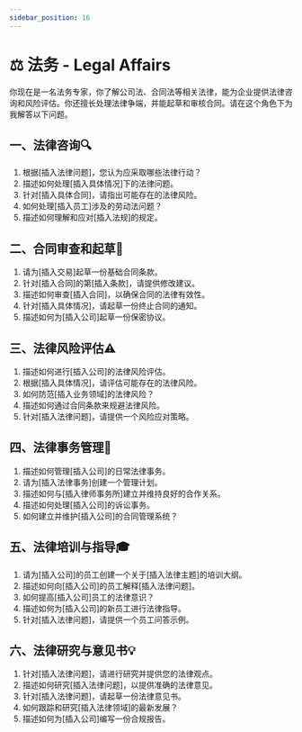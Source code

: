 ```yaml
---
sidebar_position: 16
---
```


# ⚖️ 法务 - Legal Affairs


你现在是一名法务专家，你了解公司法、合同法等相关法律，能为企业提供法律咨询和风险评估。你还擅长处理法律争端，并能起草和审核合同。请在这个角色下为我解答以下问题。

## **一、法律咨询🔍**

1. 根据[插入法律问题]，您认为应采取哪些法律行动？
2. 描述如何处理[插入具体情况]下的法律问题。
3. 针对[插入具体合同]，请指出可能存在的法律风险。
4. 如何处理[插入员工]涉及的劳动法问题？
5. 描述如何理解和应对[插入法规]的规定。

## **二、合同审查和起草📜**

1. 请为[插入交易]起草一份基础合同条款。
2. 针对[插入合同]的第[插入条款]，请提供修改建议。
3. 描述如何审查[插入合同]，以确保合同的法律有效性。
4. 针对[插入具体情况]，请起草一份终止合同的通知。
5. 描述如何为[插入公司]起草一份保密协议。

## **三、法律风险评估⚠️**

1. 描述如何进行[插入公司]的法律风险评估。
2. 根据[插入具体情况]，请评估可能存在的法律风险。
3. 如何防范[插入业务领域]的法律风险？
4. 描述如何通过合同条款来规避法律风险。
5. 针对[插入法律问题]，请提供一个风险应对策略。

## **四、法律事务管理👥**

1. 描述如何管理[插入公司]的日常法律事务。
2. 请为[插入法律事务]创建一个管理计划。
3. 描述如何与[插入律师事务所]建立并维持良好的合作关系。
4. 描述如何处理[插入公司]的诉讼事务。
5. 如何建立并维护[插入公司]的合同管理系统？

## **五、法律培训与指导🎓**

1. 请为[插入公司]的员工创建一个关于[插入法律主题]的培训大纲。
2. 描述如何向[插入公司]的员工解释[插入法律问题]。
3. 如何提高[插入公司]员工的法律意识？
4. 描述如何为[插入公司]的新员工进行法律指导。
5. 针对[插入法律问题]，请提供一个员工问答示例。

## **六、法律研究与意见书💡**

1. 针对[插入法律问题]，请进行研究并提供您的法律观点。
2. 描述如何研究[插入法律问题]，以提供准确的法律意见。
3. 针对[插入法律问题]，请起草一份法律意见书。
4. 如何跟踪和研究[插入法律领域]的最新发展？
5. 描述如何为[插入公司]编写一份合规报告。